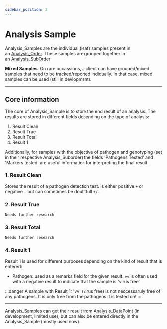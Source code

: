 ```yaml
---
sidebar_position: 3
---
```


# Analysis Sample
Analysis_Samples are the individual (leaf) samples present in an [Analysis_Order](Analysis_Order.md). These samples are grouped together in an [Analysis_SubOrder](Analysis_SubOrder.md)

**Mixed Samples** 
On rare occassions, a client can have grouped/mixed samples that need to be tracked/reported indidually. In that case, mixed samples can be used (still in devlopment). 

---

## Core information

The core of Analysis_Sample is to store the end result of an analysis. The results are stored in different fields depending on the type of analysis:

1. Result Clean
2. Result True
3. Result Total
4. Result 1

Additionally, for samples with the objective of pathogen and genotyping (set in their respective Analysis_Suborder) the fields 'Pathogens Tested' and 'Markers tested' are useful information for interpreting the final result.

### 1. Result Clean
Stores the result of a pathogen detection test. Is either positive ``+`` or negative ``-`` but can sometimes be doubtfull ``+/-``

### 2. Result True
```
Needs further research
```

### 3. Result Total
```
Needs further research
```
### 4. Result 1
Result 1 is used for different purposes depending on the kind of result that is entered:
- Pathogen: used as a remarks field for the given result. ``vv`` is often used with a negative result to indicate that the sample is 'virus free'

:::danger
A sample with Result 1: 'vv' (virus free) is not neccessaruly free of any pathogens. It is only free from the pathogens it is tested on!
:::

---
Analysis_Samples can get their result from [Analysis_DataPoint](Analysis_DataPoint.md) (in development, limited use), but can also be entered directly in the Analysis_Sample (mostly used now).